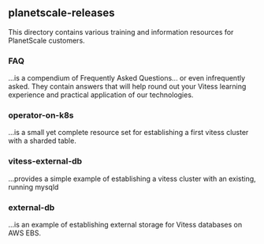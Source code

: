 ## planetscale-releases

This directory contains various training and information resources for PlanetScale customers.

### FAQ 
...is a compendium of Frequently Asked Questions... or even infrequently asked.  They contain answers that will help round out your Vitess learning experience and practical application of our technologies.

### operator-on-k8s
...is a small yet complete resource set for establishing a first vitess cluster with a sharded table.

### vitess-external-db
...provides a simple example of establishing a vitess cluster with an existing, running mysqld

### external-db
...is an example of establishing external storage for Vitess databases on AWS EBS.




